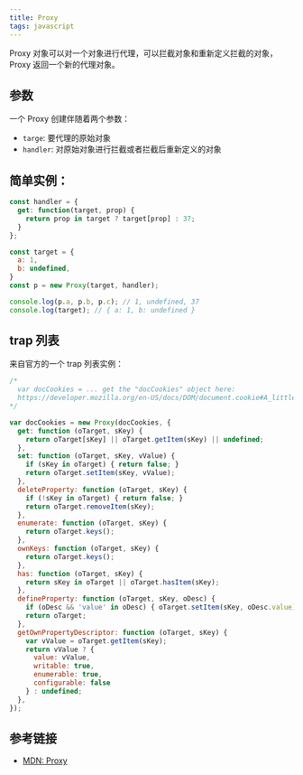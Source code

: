 ```yaml
---
title: Proxy
tags: javascript
---
```

Proxy 对象可以对一个对象进行代理，可以拦截对象和重新定义拦截的对象，Proxy 返回一个新的代理对象。  

## 参数
一个 Proxy 创建伴随着两个参数：
  - `targe`: 要代理的原始对象
  - `handler`: 对原始对象进行拦截或者拦截后重新定义的对象

## 简单实例：
```js
const handler = {
  get: function(target, prop) {
    return prop in target ? target[prop] : 37;
  }
};

const target = {
  a: 1,
  b: undefined,
}
const p = new Proxy(target, handler);

console.log(p.a, p.b, p.c); // 1, undefined, 37
console.log(target); // { a: 1, b: undefined }
```

## trap 列表
来自官方的一个 trap 列表实例：
```js
/*
  var docCookies = ... get the "docCookies" object here:  
  https://developer.mozilla.org/en-US/docs/DOM/document.cookie#A_little_framework.3A_a_complete_cookies_reader.2Fwriter_with_full_unicode_support
*/

var docCookies = new Proxy(docCookies, {
  get: function (oTarget, sKey) {
    return oTarget[sKey] || oTarget.getItem(sKey) || undefined;
  },
  set: function (oTarget, sKey, vValue) {
    if (sKey in oTarget) { return false; }
    return oTarget.setItem(sKey, vValue);
  },
  deleteProperty: function (oTarget, sKey) {
    if (!sKey in oTarget) { return false; }
    return oTarget.removeItem(sKey);
  },
  enumerate: function (oTarget, sKey) {
    return oTarget.keys();
  },
  ownKeys: function (oTarget, sKey) {
    return oTarget.keys();
  },
  has: function (oTarget, sKey) {
    return sKey in oTarget || oTarget.hasItem(sKey);
  },
  defineProperty: function (oTarget, sKey, oDesc) {
    if (oDesc && 'value' in oDesc) { oTarget.setItem(sKey, oDesc.value); }
    return oTarget;
  },
  getOwnPropertyDescriptor: function (oTarget, sKey) {
    var vValue = oTarget.getItem(sKey);
    return vValue ? {
      value: vValue,
      writable: true,
      enumerable: true,
      configurable: false
    } : undefined;
  },
});

```


## 参考链接
- [MDN: Proxy](https://developer.mozilla.org/en-US/docs/Web/JavaScript/Reference/Global_Objects/Proxy)
